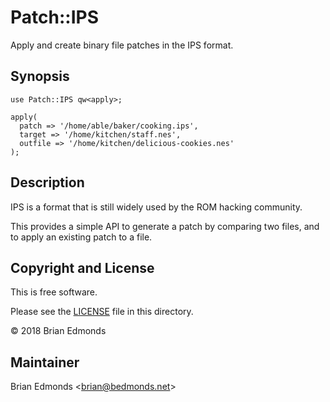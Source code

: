 Patch::IPS
==========

Apply and create binary file patches in the IPS format.


## Synopsis

```perl6
use Patch::IPS qw<apply>;

apply(
  patch => '/home/able/baker/cooking.ips',
  target => '/home/kitchen/staff.nes',
  outfile => '/home/kitchen/delicious-cookies.nes'
);
```


## Description

IPS is a format that is still widely used by the ROM hacking community.

This provides a simple API to generate a patch by comparing two files, 
and to apply an existing patch to a file.


## Copyright and License

This is free software.

Please see the [LICENSE] file in this directory.

© 2018 Brian Edmonds 


## Maintainer

Brian Edmonds <[brian@bedmonds.net]>


[LICENSE]: LICENSE
[brian@bedmonds.net]: mailto:brian@bedmonds.net

